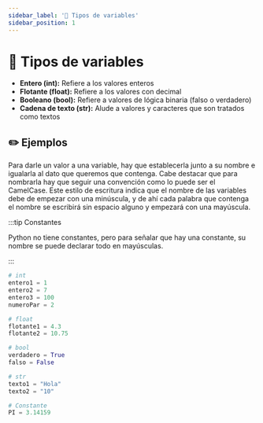 ```yaml
---
sidebar_label: '📎 Tipos de variables'
sidebar_position: 1
---
```


# 📎 Tipos de variables

- **Entero (int):** Refiere a los valores enteros
- **Flotante (float):** Refiere a los valores con decimal
- **Booleano (bool):** Refiere a valores de lógica binaria (falso o verdadero)
- **Cadena de texto (str):** Alude a valores y caracteres que son tratados como textos

## ✏️ Ejemplos

Para darle un valor a una variable, hay que establecerla junto a su nombre e igualarla al dato que queremos que contenga. Cabe destacar que para nombrarla hay que seguir una convención como lo puede ser el CamelCase. Este estilo de escritura indica que el nombre de las variables debe de empezar con una minúscula, y de ahí cada palabra que contenga el nombre se escribirá sin espacio alguno y empezará con una mayúscula.

:::tip Constantes

Python no tiene constantes, pero para señalar que hay una constante, su nombre se puede declarar todo en mayúsculas.

:::

```python title="Ejemplos de los tipos de constantes"
# int
entero1 = 1
entero2 = 7
entero3 = 100
numeroPar = 2

# float
flotante1 = 4.3
flotante2 = 10.75

# bool
verdadero = True
falso = False

# str
texto1 = "Hola"
texto2 = "10"

# Constante
PI = 3.14159
```

